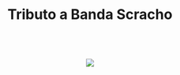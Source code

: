 <h1 align="center">Tributo a Banda Scracho<h1>
<br>
  
<div align="center">
 <img src="https://i.ibb.co/9Twp2mZ/luizlipe-github-io-pagina-tributo.png"/>
  </div>  
  
<br>
 
  
